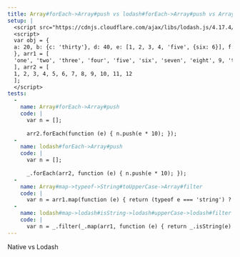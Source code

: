 ```yaml
---
title: Array#forEach->Array#push vs lodash#forEach->Array#push vs Array#map->typeof->String#toUpperCase->Array#filter vs lodash#map->lodash#isString->lodash#upperCase->lodash#filter
setup: |
  <script src="https://cdnjs.cloudflare.com/ajax/libs/lodash.js/4.17.4/lodash.js"></script>
  <script>
  var obj = {
  a: 20, b: {c: 'thirty'}, d: 40, e: [1, 2, 3, 4, 'five', {six: 6}], f: 100, e: function (x) { return x * x; }
  }, arr1 = [
  'one', 'two', 'three', 'four', 'five', 'six', 'seven', 'eight', 9, 'ten', 'eleven', 'twelve'
  ], arr2 = [
  1, 2, 3, 4, 5, 6, 7, 8, 9, 10, 11, 12
  ];
  </script>
tests:
  -
    name: Array#forEach->Array#push
    code: |
      var n = [];
      
      arr2.forEach(function (e) { n.push(e * 10); });
  -
    name: lodash#forEach->Array#push
    code: |
      var n = [];
      
      _.forEach(arr2, function (e) { n.push(e * 10); });
  -
    name: Array#map->typeof->String#toUpperCase->Array#filter
    code: |
      var n = arr1.map(function (e) { return (typeof e === 'string') ? e.toUpperCase() : null; }).filter(function (e) { return e !== null; });
  -
    name: lodash#map->lodash#isString->lodash#upperCase->lodash#filter
    code: |
      var n = _.filter(_.map(arr1, function (e) { return _.isString(e) ? _.upperCase(e) : null }), function (e) { return !_.isNull(e); });
---
```

Native vs Lodash
